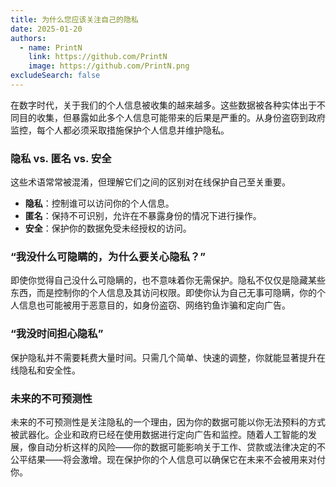 ```yaml
---
title: 为什么您应该关注自己的隐私
date: 2025-01-20
authors:
  - name: PrintN
    link: https://github.com/PrintN
    image: https://github.com/PrintN.png
excludeSearch: false
---
```

在数字时代，关于我们的个人信息被收集的越来越多。这些数据被各种实体出于不同目的收集，但暴露如此多个人信息可能带来的后果是严重的。从身份盗窃到政府监控，每个人都必须采取措施保护个人信息并维护隐私。

### 隐私 vs. 匿名 vs. 安全
这些术语常常被混淆，但理解它们之间的区别对在线保护自己至关重要。  
- **隐私**：控制谁可以访问你的个人信息。  
- **匿名**：保持不可识别，允许在不暴露身份的情况下进行操作。  
- **安全**：保护你的数据免受未经授权的访问。

### “我没什么可隐瞒的，为什么要关心隐私？”
即使你觉得自己没什么可隐瞒的，也不意味着你无需保护。隐私不仅仅是隐藏某些东西，而是控制你的个人信息及其访问权限。即使你认为自己无事可隐瞒，你的个人信息也可能被用于恶意目的，如身份盗窃、网络钓鱼诈骗和定向广告。

### “我没时间担心隐私”
保护隐私并不需要耗费大量时间。只需几个简单、快速的调整，你就能显著提升在线隐私和安全性。

### 未来的不可预测性
未来的不可预测性是关注隐私的一个理由，因为你的数据可能以你无法预料的方式被武器化。企业和政府已经在使用数据进行定向广告和监控。随着人工智能的发展，像自动分析这样的风险——你的数据可能影响关于工作、贷款或法律决定的不公平结果——将会激增。现在保护你的个人信息可以确保它在未来不会被用来对付你。